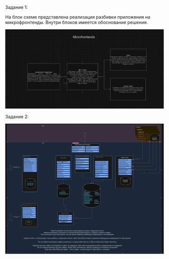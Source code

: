 
Задание 1:

На блок схеме представлена реализация разбивки приложения на микрофронтенды. Внутри блоков имеется обоснование решения.

![img.png](img.png)


Задание 2:

![img_1.png](img_1.png)